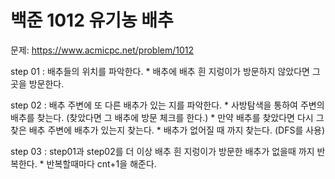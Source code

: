 # 백준 1012 유기농 배추

문제: <https://www.acmicpc.net/problem/1012>

step 01 : 배추들의 위치를 파악한다.
        * 배추에 배추 흰 지렁이가 방문하지 않았다면 그곳을 방문한다.

step 02 : 배추 주변에 또 다른 배추가 있는 지를 파악한다.
       * 사방탐색을 통하여 주변의 배추를 찾는다. (찾았다면 그 배추에 방문 체크를 한다.)
       * 만약 배추를 찾았다면 다시 그 찾은 배추 주변에 배추가 있는지 찾는다.
       * 배추가 없어질 때 까지 찾는다. (DFS를 사용)
       
step 03 : step01과 step02를 더 이상 배추 흰 지렁이가 방문한 배추가 없을때 까지 반복한다. 
        * 반복할때마다 cnt+1을 해준다.
